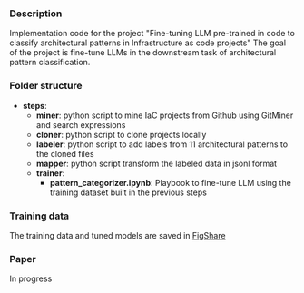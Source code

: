 ### Description

Implementation code for the project "Fine-tuning LLM pre-trained in code to classify architectural patterns in Infrastructure as code projects"
The goal of the project is fine-tune LLMs in the downstream task of architectural pattern classification. 

### Folder structure
* **steps**:
  * **miner**: python script to mine IaC projects from Github using GitMiner and search expressions
  * **cloner**: python script to clone projects locally
  * **labeler**: python script to add labels from 11 architectural patterns to the cloned files
  * **mapper**: python script transform the labeled data in jsonl format 
  * **trainer**: 
    * **pattern_categorizer.ipynb**: Playbook to fine-tune LLM using the training dataset built in the previous steps


### Training data
The training data and tuned models are saved in [FigShare](https://figshare.com/articles/dataset/Code_to_arquitecture_pattern_dataset/23537370)

### Paper
In progress

